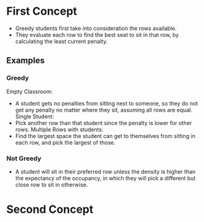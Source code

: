 # First Concept
- Greedy students first take into consideration the rows available.
- They evaluate each row to find the best seat to sit in that row, by calculating the least current penalty.
## Examples
### Greedy
Empty Classroom:
- A student gets no penalties from sitting next to someone, so they do not get any penalty no matter where they sit, assuming all rows are equal.
Single Student:
- Pick another row than that student since the penalty is lower for other rows.
Multiple Rows with students:
- Find the largest space the student can get to themselves from sitting in each row, and pick the largest of those.
### Not Greedy
- A student will sit in their preferred row unless the density is higher than the expectancy of the occupancy, in which they will pick a different but close row to sit in otherwise.

# Second Concept
